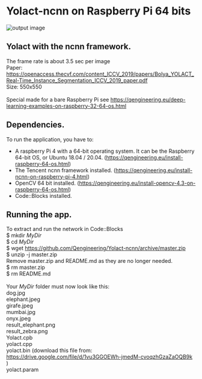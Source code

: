 # Yolact-ncnn on Raspberry Pi 64 bits
![output image]( https://qengineering.eu/images/Yolact_result_zebra.png )

## Yolact with the ncnn framework.
The frame rate is about 3.5 sec per image<br/>
Paper: https://openaccess.thecvf.com/content_ICCV_2019/papers/Bolya_YOLACT_Real-Time_Instance_Segmentation_ICCV_2019_paper.pdf <br/>
Size: 550x550 <br/><br/>
Special made for a bare Raspberry Pi see https://qengineering.eu/deep-learning-examples-on-raspberry-32-64-os.html <br/>
## Dependencies.
To run the application, you have to:
- A raspberry Pi 4 with a 64-bit operating system. It can be the Raspberry 64-bit OS, or Ubuntu 18.04 / 20.04. (https://qengineering.eu/install-raspberry-64-os.html) <br/>
- The Tencent ncnn framework installed. (https://qengineering.eu/install-ncnn-on-raspberry-pi-4.html) <br/>
- OpenCV 64 bit installed. (https://qengineering.eu/install-opencv-4.3-on-raspberry-64-os.html) <br/>
- Code::Blocks installed.
## Running the app.
To extract and run the network in Code::Blocks <br/>
$ mkdir *MyDir* <br/>
$ cd *MyDir* <br/>
$ wget https://github.com/Qengineering/Yolact-ncnn/archive/master.zip <br/>
$ unzip -j master.zip <br/>
Remove master.zip and README.md as they are no longer needed. <br/> 
$ rm master.zip <br/>
$ rm README.md <br/> <br/>
Your *MyDir* folder must now look like this: <br/> 
dog.jpg <br/>
elephant.jpeg <br/>
girafe.jpeg <br/>
mumbai.jpg <br/>
onyx.jpeg <br/>
result_elephant.png <br/>
result_zebra.png <br/>
Yolact.cpb <br/>
yolact.cpp <br/>
yolact.bin  (download this file from: https://drive.google.com/file/d/1vu3GGOEWh-jmedM-cvoqzhGzaZaOQB9k )<br/>
yolact.param <br/>

